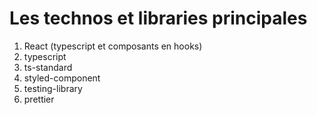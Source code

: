 # Les technos et libraries principales

1. React (typescript et composants en hooks)
2. typescript
3. ts-standard
4. styled-component
5. testing-library
6. prettier